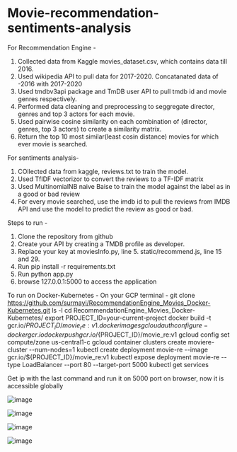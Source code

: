 # Movie-recommendation-sentiments-analysis

For Recommendation Engine -
1. Collected data from Kaggle movies_dataset.csv, which contains data till 2016.
2. Used wikipedia API to pull data for 2017-2020. Concatanated data of -2016 with 2017-2020
3. Used tmdbv3api package and TmDB user API to pull tmdb id and movie genres respectively.
4. Performed data cleaning and preprocessing to seggregate director, genres and top 3 actors for each movie.
5. Used pairwise cosine similarity on each combination of (director, genres, top 3 actors) to create a similarity matrix.
6. Return the top 10 most similar(least cosin distance) movies for which ever movie is searched.


For sentiments analysis- 
1. COllected data from kaggle, reviews.txt to train the model.
2. Used TfIDF vectorizor to convert the reviews to a TF-IDF matrix
3. Used MultinomialNB naive Baise to train the model against the label as in a good or bad review
4. For every movie searched, use the imdb id to pull the reviews from IMDB API and use the model to predict the review as good or bad.

Steps to run -
1. Clone the repository from github
2. Create your API by creating a TMDB profile as developer.
3. Replace your key at moviesInfo.py, line 5. static/recommend.js, line 15 and 29. 
4. Run pip install -r requirements.txt
5. Run python app.py
6. browse 127.0.0.1:5000 to access the application 

To run on Docker-Kubernetes -
On your GCP terminal -
git clone https://github.com/surmayi/RecommendationEngine_Movies_Docker-Kubernetes.git
ls -l
cd RecommendationEngine_Movies_Docker-Kubernetes/
export PROJECT_ID=your-current-project
docker build -t gcr.io/${PROJECT_ID}/movie_re:v1 .
docker images
gcloud auth configure-docker gcr.io
docker push gcr.io/${PROJECT_ID}/movie_re:v1
gcloud config set compute/zone us-central1-c
gcloud container clusters create moviere-cluster --num-nodes=1
kubectl create deployment movie-re --image gcr.io/${PROJECT_ID}/movie_re:v1
kubectl expose deployment movie-re --type LoadBalancer --port 80 --target-port 5000
kubectl get services

Get ip with the last command and run it on 5000 port on browser, now it is accessible globally

![image](https://user-images.githubusercontent.com/16138757/109556454-79b00e00-7a9c-11eb-93d4-34b25c1d1992.png)

![image](https://user-images.githubusercontent.com/16138757/109556553-93e9ec00-7a9c-11eb-8251-9fcc238e7da0.png)

![image](https://user-images.githubusercontent.com/16138757/109556589-a106db00-7a9c-11eb-80b2-7401f262d98d.png)

![image](https://user-images.githubusercontent.com/16138757/109556654-b8de5f00-7a9c-11eb-8a3f-cdcb918442bb.png)
